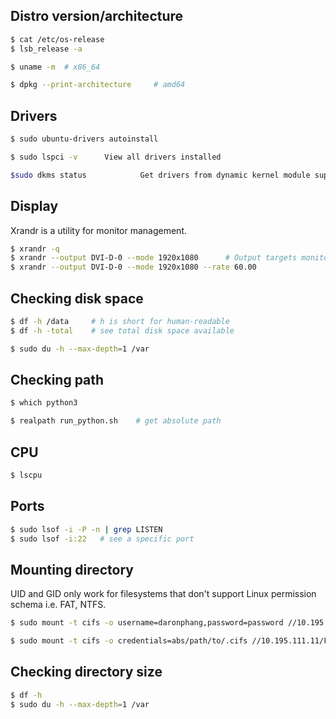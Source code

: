 ## Distro version/architecture

```sh
$ cat /etc/os-release
$ lsb_release -a

$ uname -m  # x86_64

$ dpkg --print-architecture     # amd64
```

## Drivers

```sh
$ sudo ubuntu-drivers autoinstall

$ sudo lspci -v      View all drivers installed

$sudo dkms status            Get drivers from dynamic kernel module support
```

## Display

Xrandr is a utility for monitor management.

```sh
$ xrandr -q
$ xrandr --output DVI-D-0 --mode 1920x1080      # Output targets monitor, mode tells which resolution
$ xrandr --output DVI-D-0 --mode 1920x1080 --rate 60.00
```

## Checking disk space

```sh
$ df -h /data     # h is short for human-readable
$ df -h -total    # see total disk space available

$ sudo du -h --max-depth=1 /var
```

## Checking path

```sh
$ which python3

$ realpath run_python.sh    # get absolute path
```

## CPU

```sh
$ lscpu
```

## Ports

```sh
$ sudo lsof -i -P -n | grep LISTEN
$ sudo lsof -i:22   # see a specific port
```

## Mounting directory

UID and GID only work for filesystems that don't support Linux permission schema i.e. FAT, NTFS.

```bash
$ sudo mount -t cifs -o username=daronphang,password=password //10.195.111.11/F10_PEE_UIPATH/daronphang /mnt/uipath
```

```bash
$ sudo mount -t cifs -o credentials=abs/path/to/.cifs //10.195.111.11/F10_PEE_UIPATH/daronphang /mnt/uipath
```

## Checking directory size

```bash
$ df -h
$ sudo du -h --max-depth=1 /var
```
